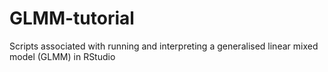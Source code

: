 # GLMM-tutorial

Scripts associated with running and interpreting a generalised linear mixed model (GLMM) in RStudio
